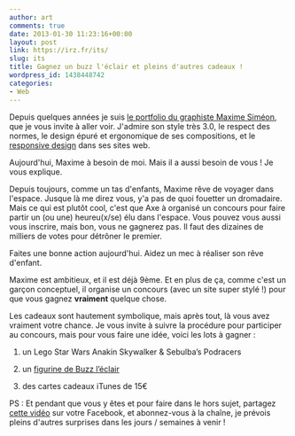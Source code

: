 ```yaml
---
author: art
comments: true
date: 2013-01-30 11:23:16+00:00
layout: post
link: https://irz.fr/its/
slug: its
title: Gagnez un buzz l'éclair et pleins d'autres cadeaux !
wordpress_id: 1438448742
categories:
- Web
---
```


Depuis quelques années je suis [le portfolio du graphiste Maxime Siméon](http://dribbble.com/maximesimeon), que je vous invite à aller voir. J'admire son style très 3.0, le respect des normes, le design épuré et ergonomique de ses compositions, et le [responsive design](http://www.commentcamarche.net/faq/35464-responsive-design-definition) dans ses sites web.

Aujourd'hui, Maxime à besoin de moi. Mais il a aussi besoin de vous ! Je vous explique.



Depuis toujours, comme un tas d'enfants, Maxime rêve de voyager dans l'espace. Jusque là me direz vous, y'a pas de quoi fouetter un dromadaire. Mais ce qui est plutôt cool, c'est que Axe à organisé un concours pour faire partir un (ou une) heureu(x/se) élu dans l'espace. Vous pouvez vous aussi vous inscrire, mais bon, vous ne gagnerez pas. Il faut des dizaines de milliers de votes pour détrôner le premier.

Faites une bonne action aujourd'hui. Aidez un mec à réaliser son rêve d'enfant.

Maxime est ambitieux, et il est déjà 9ème. Et en plus de ça, comme c'est un garçon conceptuel, il organise un concours (avec un site super stylé !) pour que vous gagnez **vraiment** quelque chose.

Les cadeaux sont hautement symbolique, mais après tout, là vous avez vraiment votre chance. Je vous invite à suivre la procédure pour participer au concours, mais pour vous faire une idée, voici les lots à gagner :




    
  1. un Lego Star Wars Anakin Skywalker & Sebulba’s Podracers


    
  2. un [figurine de Buzz l’éclair](http://www.amazon.fr/Toy-Story-W8042-Figurine-%C3%A9lectronique/dp/B006O6FFAO/ref=sr_1_3?ie=UTF8&qid=1358621992&sr=8-3)

    
  3. des cartes cadeaux iTunes de 15€



PS : Et pendant que vous y êtes et pour faire dans le hors sujet, partagez [cette vidéo](http://www.youtube.com/watch?v=fIoix4WRGws) sur votre Facebook, et abonnez-vous à la chaîne, je prévois pleins d'autres surprises dans les jours / semaines à venir !

